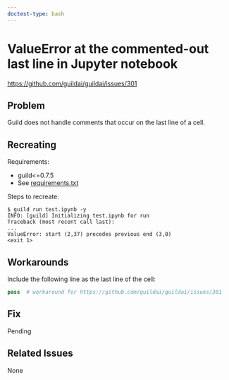 ```yaml
---
doctest-type: bash
---
```


# ValueError at the commented-out last line in Jupyter notebook

https://github.com/guildai/guildai/issues/301

## Problem

Guild does not handle comments that occur on the last line of a cell.

## Recreating

Requirements:

- guild<=0.7.5
- See [requirements.txt](requirements.txt)

Steps to recreate:

    $ guild run test.ipynb -y
    INFO: [guild] Initializing test.ipynb for run
    Traceback (most recent call last):
    ...
    ValueError: start (2,37) precedes previous end (3,0)
    <exit 1>

## Workarounds

Include the following line as the last line of the cell:

``` python
pass  # workaround for https://github.com/guildai/guildai/issues/301
```

## Fix

Pending


## Related Issues

None
